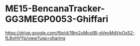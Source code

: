 # ME15-BencanaTracker-GG3MEGP0053-Ghiffari

https://drive.google.com/file/d/1Bm2uMcsIlB-gVeyMdVpOx52-fL8yHVYp/view?usp=sharing
